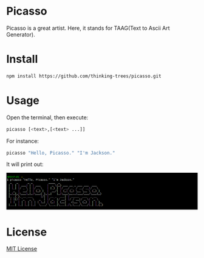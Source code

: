 # Picasso

Picasso is a great artist. Here, it stands for TAAG(Text to Ascii Art Generator).

# Install

```bash
npm install https://github.com/thinking-trees/picasso.git
```

# Usage

Open the terminal, then execute:

```bash
picasso [<text>,[<text> ...]]
```

For instance:
```bash
picasso "Hello, Picasso." "I'm Jackson."
```

It will print out:

![PICASSO EXAMPLE](https://github.com/thinking-trees/picasso/blob/develop/doc/images/picasso-example.png)

# License

[MIT License](https://github.com/thinking-trees/explorer/blob/develop/LICENSE)
